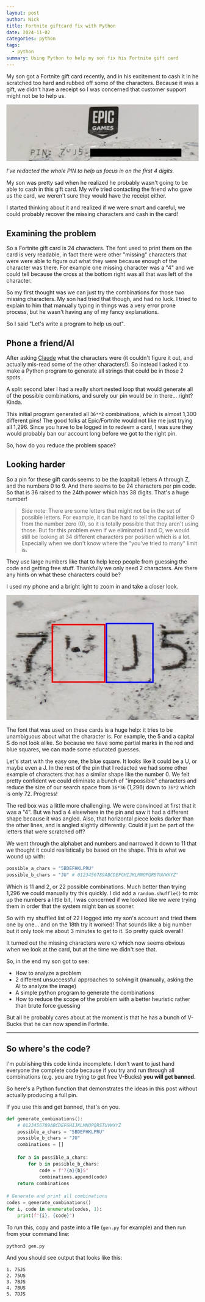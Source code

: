 ```yaml
---
layout: post
author: Nick
title: Fortnite giftcard fix with Python
date: 2024-11-02
categories: python
tags:
  - python
summary: Using Python to help my son fix his Fortnite gift card
---
```


My son got a Fortnite gift card recently, and in his excitement to cash it in he scratched too hard and rubbed off some of the characters. Because it was a gift, we didn't have a receipt so I was concerned that customer support might not be to help us.

![pin image](/images/2024-11-02-pin-redacted.jpg)

_I've redacted the whole PIN to help us focus in on the first 4 digits._

My son was pretty sad when he realized he probably wasn't going to be able to cash in this gift card. My wife tried contacting the friend who gave us the card, we weren't sure they would have the receipt either.

I started thinking about it and realized if we were smart and careful, we could probably recover the missing characters and cash in the card!

## Examining the problem
So a Fortnite gift card is 24 characters. The font used to print them on the card is very readable, in fact there were other "missing" characters that were were able to figure out what they were because enough of the character was there. For example one missing character was a "4" and we could tell because the cross at the bottom right was all that was left of the character.

So my first thought was we can just try the combinations for those two missing characters. My son had tried that though, and had no luck. I tried to explain to him that manually typing in things was a very error prone process, but he wasn't having any of my fancy explanations.

So I said "Let's write a program to help us out".

## Phone a friend/AI
After asking [Claude](https://claude.ai) what the characters were (it couldn't figure it out, and actually mis-read some of the other characters!). So instead I asked it to make a Python program to generate all strings that could be in those 2 spots.

A split second later I had a really short nested loop that would generate all of the possible combinations, and surely our pin would be in there... right? Kinda.

This initial program generated all `36**2` combinations, which is almost 1,300 different pins! The good folks at Epic/Fortnite would not like me just trying all 1,296. Since you have to be logged in to redeem a card, I was sure they would probably ban our account long before we got to the right pin.

So, how do you reduce the problem space?

## Looking harder
So a pin for these gift cards seems to be the (capital) letters A through Z, and the numbers 0 to 9. And there seems to be 24 characters per pin code. So that is 36 raised to the 24th power which has 38 digits. That's a huge number!

> Side note: There are some letters that might not be in the set of possible letters. For example, it can be hard to tell the capital letter O from the number zero (0), so it is totally possible that they aren't using those. But for this problem even if we eliminated I and O, we would still be looking at 34 different characters per position which is a lot. Especially when we don't know where the "you've tried to many" limit is.

They use large numbers like that to help keep people from guessing the code and getting free stuff. Thankfully we only need 2 characters. Are there any hints on what these characters could be?

I used my phone and a bright light to zoom in and take a closer look.

![zoom in of first 4](/images/2024-11-02-first-4-zoom-zoom.jpg)

The font that was used on these cards is a huge help: it tries to be unambiguous about what the character is. For example, the 5 and a capital S do not look alike. So because we have some partial marks in the red and blue squares, we can made some educated guesses.

Let's start with the easy one, the blue square. It looks like it could be a U, or maybe even a J. In the rest of the pin that I redacted we had some other example of characters that has a similar shape like the number 0. We felt pretty confident we could eliminate a bunch of "impossible" characters and reduce the size of our search space from `36*36` (1,296) down to `36*2` which is only 72. Progress!

The red box was a little more challenging. We were convinced at first that it was a "4". But we had a 4 elsewhere in the pin and saw it had a different shape because it was angled. Also, that horizontal piece looks darker than the other lines, and is angled slightly differently. Could it just be part of the letters that were scratched off? 

We went through the alphabet and numbers and narrowed it down to 11 that we thought it could realistically be based on the shape. This is what we wound up with:

```python
possible_a_chars = "5BDEFHKLPRU"
possible_b_chars = "JU" # 0123456789ABCDEFGHIJKLMNOPQRSTUVWXYZ"
```

Which is 11 and 2, or 22 possible combinations. Much better than trying 1,296 we could manually try this quickly. I did add a `random.shuffle()` to mix up the numbers a little bit, I was concerned if we looked like we were trying them in order that the system might ban us sooner.

So with my shuffled list of 22 I logged into my son's account and tried them one by one... and on the 18th try it worked! That sounds like a big number but it only took me about 3 minutes to get to it. So pretty quick overall!

It turned out the missing characters were `KJ` which now seems obvious when we look at the card, but at the time we didn't see that.

So, in the end my son got to see:
* How to analyze a problem
* 2 different unsuccessful approaches to solving it (manually, asking the AI to analyze the image)
* A simple python program to generate the combinations
* How to reduce the scope of the problem with a better heuristic rather than brute force guessing

But all he probably cares about at the moment is that he has a bunch of V-Bucks that he can now spend in Fortnite.

---
## So where's the code?
I'm publishing this code kinda incomplete. I don't want to just hand everyone the complete code because if you try and run through all combinations (e.g. you are trying to get free V-Bucks) **you will get banned.**

So here's a Python function that demonstrates the ideas in this post without actually producing a full pin.

If you use this and get banned, that's on you.

```python
def generate_combinations():
	# 0123456789ABCDEFGHIJKLMNOPQRSTUVWXYZ
    possible_a_chars = "5BDEFHKLPRU"
    possible_b_chars = "JU"
    combinations = []

    for a in possible_a_chars:
        for b in possible_b_chars:
            code = f"7{a}{b}S"
            combinations.append(code)
    return combinations

# Generate and print all combinations
codes = generate_combinations()
for i, code in enumerate(codes, 1):
    print(f"{i}. {code}")
```

To run this, copy and paste into a file (`gen.py` for example) and then run from your command line:

`python3 gen.py`

And you should see output that looks like this:

```
1. 75JS
2. 75US
3. 7BJS
4. 7BUS
5. 7DJS
```
